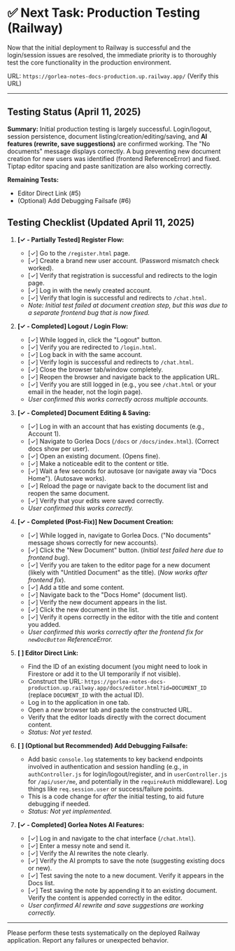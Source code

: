 # ✅ Next Task: Production Testing (Railway)

Now that the initial deployment to Railway is successful and the login/session issues are resolved, the immediate priority is to thoroughly test the core functionality in the production environment.

URL: `https://gorlea-notes-docs-production.up.railway.app/` (Verify this URL)

---

## Testing Status (April 11, 2025)

**Summary:** Initial production testing is largely successful. Login/logout, session persistence, document listing/creation/editing/saving, and **AI features (rewrite, save suggestions)** are confirmed working. The "No documents" message displays correctly. A bug preventing new document creation for new users was identified (frontend ReferenceError) and fixed. Tiptap editor spacing and paste sanitization are also working correctly.

**Remaining Tests:**
- Editor Direct Link (#5)
- (Optional) Add Debugging Failsafe (#6)

## Testing Checklist (Updated April 11, 2025)

1.  **[✓ - Partially Tested] Register Flow:**
    *   [✓] Go to the `/register.html` page.
    *   [✓] Create a brand new user account. (Password mismatch check worked).
    *   [✓] Verify that registration is successful and redirects to the login page.
    *   [✓] Log in with the newly created account.
    *   [✓] Verify that login is successful and redirects to `/chat.html`.
    *   *Note: Initial test failed at document creation step, but this was due to a separate frontend bug that is now fixed.*

2.  **[✓ - Completed] Logout / Login Flow:**
    *   [✓] While logged in, click the "Logout" button.
    *   [✓] Verify you are redirected to `/login.html`.
    *   [✓] Log back in with the same account.
    *   [✓] Verify login is successful and redirects to `/chat.html`.
    *   [✓] Close the browser tab/window completely.
    *   [✓] Reopen the browser and navigate back to the application URL.
    *   [✓] Verify you are still logged in (e.g., you see `/chat.html` or your email in the header, not the login page).
    *   *User confirmed this works correctly across multiple accounts.*

3.  **[✓ - Completed] Document Editing & Saving:**
    *   [✓] Log in with an account that has existing documents (e.g., Account 1).
    *   [✓] Navigate to Gorlea Docs (`/docs` or `/docs/index.html`). (Correct docs show per user).
    *   [✓] Open an existing document. (Opens fine).
    *   [✓] Make a noticeable edit to the content or title.
    *   [✓] Wait a few seconds for autosave (or navigate away via "Docs Home"). (Autosave works).
    *   [✓] Reload the page or navigate back to the document list and reopen the same document.
    *   [✓] Verify that your edits were saved correctly.
    *   *User confirmed this works correctly.*

4.  **[✓ - Completed (Post-Fix)] New Document Creation:**
    *   [✓] While logged in, navigate to Gorlea Docs. ("No documents" message shows correctly for new accounts).
    *   [✓] Click the "New Document" button. (*Initial test failed here due to frontend bug*).
    *   [✓] Verify you are taken to the editor page for a new document (likely with "Untitled Document" as the title). (*Now works after frontend fix*).
    *   [✓] Add a title and some content.
    *   [✓] Navigate back to the "Docs Home" (document list).
    *   [✓] Verify the new document appears in the list.
    *   [✓] Click the new document in the list.
    *   [✓] Verify it opens correctly in the editor with the title and content you added.
    *   *User confirmed this works correctly after the frontend fix for `newDocButton` ReferenceError.*

5.  **[ ] Editor Direct Link:**
    *   Find the ID of an existing document (you might need to look in Firestore or add it to the UI temporarily if not visible).
    *   Construct the URL: `https://gorlea-notes-docs-production.up.railway.app/docs/editor.html?id=DOCUMENT_ID` (replace `DOCUMENT_ID` with the actual ID).
    *   Log in to the application in one tab.
    *   Open a *new* browser tab and paste the constructed URL.
    *   Verify that the editor loads directly with the correct document content.
    *   *Status: Not yet tested.*

6.  **[ ] (Optional but Recommended) Add Debugging Failsafe:**
    *   Add basic `console.log` statements to key backend endpoints involved in authentication and session handling (e.g., in `authController.js` for login/logout/register, and in `userController.js` for `/api/user/me`, and potentially in the `requireAuth` middleware). Log things like `req.session.user` or success/failure points.
    *   This is a code change for *after* the initial testing, to aid future debugging if needed.
    *   *Status: Not yet implemented.*

7.  **[✓ - Completed] Gorlea Notes AI Features:**
    *   [✓] Log in and navigate to the chat interface (`/chat.html`).
    *   [✓] Enter a messy note and send it.
    *   [✓] Verify the AI rewrites the note clearly.
    *   [✓] Verify the AI prompts to save the note (suggesting existing docs or new).
    *   [✓] Test saving the note to a new document. Verify it appears in the Docs list.
    *   [✓] Test saving the note by appending it to an existing document. Verify the content is appended correctly in the editor.
    *   *User confirmed AI rewrite and save suggestions are working correctly.*

---

Please perform these tests systematically on the deployed Railway application. Report any failures or unexpected behavior.
